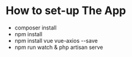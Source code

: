 # How to set-up The App
- composer install
- npm install
- npm install vue vue-axios --save
- npm run watch & php artisan serve
